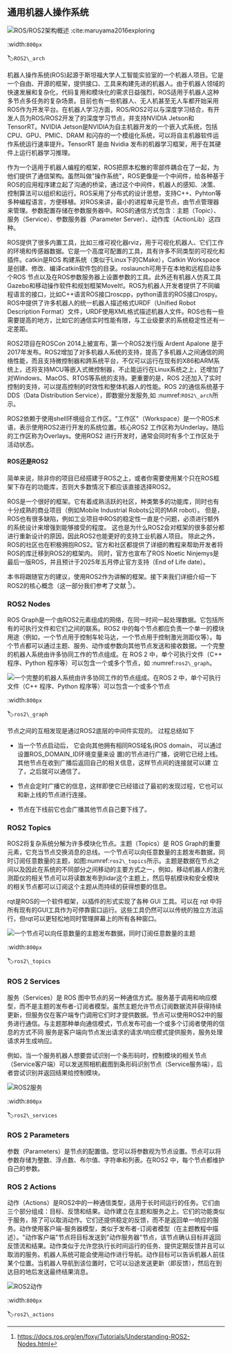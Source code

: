 ## 通用机器人操作系统

![ROS/ROS2架构概述 :cite:`maruyama2016exploring`](../img/ch13/ROS2_arch.png)

:width:`800px`

:label:`ROS2\_arch`

机器人操作系统(ROS)起源于斯坦福大学人工智能实验室的一个机器人项目。它是一个自由、开源的框架，提供接口、工具来构建先进的机器人。由于机器人领域的快速发展和复杂化，代码复用和模块化的需求日益强烈，ROS适用于机器人这种多节点多任务的复杂场景。目前也有一些机器人、无人机甚至无人车都开始采用ROS作为开发平台。在机器人学习方面，ROS/ROS2可以与深度学习结合，有开发人员为ROS/ROS2开发了的深度学习节点，并支持NVIDIA
Jetson和TensorRT。NVIDIA
Jetson是NVIDIA为自主机器开发的一个嵌入式系统，包括CPU、GPU、PMIC、DRAM
和闪存的一个模组化系统，可以将自主机器软件运作系统运行速率提升。TensorRT
是由 Nvidia 发布的机器学习框架，用于在其硬件上运行机器学习推理。

作为一个适用于机器人编程的框架，ROS把原本松散的零部件耦合在了一起，为他们提供了通信架构。虽然叫做"操作系统"，ROS更像是一个中间件，给各种基于ROS的应用程序建立起了沟通的桥梁，通过这个中间件，机器人的感知、决策、控制算法可以组织和运行。ROS采用了分布式的设计思想，支持C++、Pyhton等多种编程语言，方便移植。对ROS来讲，最小的进程单元是节点，由节点管理器来管理。参数配置存储在参数服务器中。ROS的通信方式包含：主题（Topic）、服务（Service）、参数服务器（Parameter
Server）、动作库（ActionLib）这四种。

ROS提供了很多内置工具，比如三维可视化器rviz，用于可视化机器人、它们工作的环境和传感器数据。它是一个高度可配置的工具，具有许多不同类型的可视化和插件。catkin是ROS
构建系统（类似于Linux下的CMake），Catkin
Workspace是创建、修改、编译catkin软件包的目录。roslaunch可用于在本地和远程启动多个ROS
节点以及在ROS参数服务器上设置参数的工具。此外还有机器人仿真工具Gazebo和移动操作软件和规划框架MoveIt!。ROS为机器人开发者提供了不同编程语言的接口，比如C++语言ROS接口roscpp，python语言的ROS接口rospy。ROS中提供了许多机器人的统一机器人描述格式URDF（Unified
Robot Description
Format）文件，URDF使用XML格式描述机器人文件。ROS也有一些需要提高的地方，比如它的通信实时性能有限，与工业级要求的系统稳定性还有一定差距。

ROS2项目在ROSCon 2014上被宣布，第一个ROS2发行版
Ardent Apalone
是于2017年发布。ROS2增加了对多机器人系统的支持，提高了多机器人之间通信的网络性能，而且支持微控制器和跨系统平台，不仅可以运行在现有的X86和ARM系统上，还将支持MCU等嵌入式微控制器，不止能运行在Linux系统之上，还增加了对Windows、MacOS、RTOS等系统的支持。更重要的是，ROS
2还加入了实时控制的支持，可以提高控制的时效性和整体机器人的性能。ROS
2的通信系统基于DDS（Data Distribution
Service），即数据分发服务,如 :numref:`ROS2\_arch`所示。

ROS2依赖于使用shell环境组合工作区。"工作区"（Workspace）是一个ROS术语，表示使用ROS2进行开发的系统位置。核心ROS2
工作区称为Underlay。随后的工作区称为Overlays。使用ROS2
进行开发时，通常会同时有多个工作区处于活动状态。

#### ROS还是ROS2

简单来说，除非你的项目已经搭建于ROS之上，或者你需要使用某个只在ROS框架下存在的功能库，否则大多数情况下都应该直接选择ROS2。

ROS是一个很好的框架。它有着成熟活跃的社区，种类繁多的功能库，同时也有十分成熟的商业项目（例如Mobile Industrial Robots公司的MiR robot）。
但是，ROS也有很多缺陷，例如工业项目中ROS的稳定性一直是个问题，必须进行额外的系统设计来增强到能够接受的程度。
这也是为什么ROS2会对框架的很多部分都进行重新设计的原因，因此ROS2也能更好的支持工业机器人项目。
除此之外，ROS的社区也在积极拥抱ROS2。官方和社区都提供了详细的教程来帮助开发者将ROS的库迁移到ROS2的框架内。
同时，官方也宣布了ROS Noetic Ninjemys是最后一版ROS，并且预计于2025年五月停止官方支持（End of Life date）。

本书将跟随官方的建议，使用ROS2作为讲解的框架。接下来我们详细介绍一下ROS2的核心概念（这一部分我们参考了文献 [^1]）。

### ROS2 Nodes

ROS
Graph是一个由ROS2元素组成的网络，在同一时间一起处理数据。它包括所有的可执行文件和它们之间的联系。ROS2
中的每个节点都应负责一个单一的模块用途（例如，一个节点用于控制车轮马达，一个节点用于控制激光测距仪等）。每个节点都可以通过主题、服务、动作或参数向其他节点发送和接收数据。一个完整的机器人系统由许多协同工作的节点组成。在
ROS 2 中，单个可执行文件（C++ 程序、Python
程序等）可以包含一个或多个节点，如 :numref:`ros2\_graph`。

![一个完整的机器人系统由许多协同工作的节点组成。在ROS 2
中，单个可执行文件（C++ 程序、Python
程序等）可以包含一个或多个节点](../img/ch13/ros2_graph.png)

:width:`800px`

:label:`ros2\_graph`

节点之间的互相发现是通过ROS2底层的中间件实现的。 过程总结如下

-   当一个节点启动后， 它会向其他拥有相同ROS域名(ROS domain，
    可以通过设置ROS\_DOMAIN\_ID环境变量来设
    置)的节点进行广播，说明它已经上线。
    其他节点在收到广播后返回自己的相关信息，这样节点间的连接就可以建
    立了，之后就可以通信了。

-   节点会定时广播它的信息，这样即使它已经错过了最初的发现过程，它也可以和新上线的节点进行连接。

-   节点在下线前它也会广播其他节点自己要下线了。

### ROS2 Topics

ROS2将复杂系统分解为许多模块化节点。主题（Topics）是 ROS
Graph的重要元素，它充当节点交换消息的总线。一个节点可以向任意数量的主题发布数据，同时订阅任意数量的主题，如图:numref:`ros2\_topics`所示。主题是数据在节点之间以及因此在系统的不同部分之间移动的主要方式之一，例如，移动机器人的激光测距仪的相关节点可以将读数发布到lidar这个主题上，然后导航模块和安全模块的相关节点都可以订阅这个主题从而持续的获得想要的信息。

rqt是ROS的一个软件框架，以插件的形式实现了各种 GUI 工具。可以在 rqt
中将所有现有的GUI工具作为可停靠窗口运行。这些工具仍然可以以传统的独立方法运行，但rqt可以更轻松地同时管理屏幕上的所有各种窗口。

![一个节点可以向任意数量的主题发布数据，同时订阅任意数量的主题](../img/ch13/ros2_topics.png)

:width:`800px`

:label:`ros2\_topics`

### ROS 2 Services

服务（Services）是 ROS
图中节点的另一种通信方式。服务基于调用和响应模型，而不是主题的发布者-订阅者模型。虽然主题允许节点订阅数据流并获得持续更新，但服务仅在客户端专门调用它们时才提供数据。节点可以使用ROS2中的服务进行通信。与主题那种单向通信模式，节点发布可由一个或多个订阅者使用的信息的方式不同
服务是客户端向节点发出请求的请求/响应模式提供服务，服务处理请求并生成响应。

例如，当一个服务机器人想要尝试识别一个条形码时，控制模块的相关节点（Service客户端）可以发送照相机截图到条形码识别节点（Service服务端），后者尝试识别并返回结果给控制模块。

![ROS2服务](../img/ch13/ros2_services.png)

:width:`800px`

:label:`ros2\_services`

### ROS 2 Parameters

参数（Parameters）是节点的配置值。您可以将参数视为节点设置。节点可以将参数存储为整数、浮点数、布尔值、字符串和列表。在ROS2
中，每个节点都维护自己的参数。

### ROS 2 Actions

动作（Actions）是ROS2中的一种通信类型，适用于长时间运行的任务。它们由三个部分组成：目标、反馈和结果。动作建立在主题和服务之上。它们的功能类似于服务，除了可以取消动作。它们还提供稳定的反馈，而不是返回单一响应的服务。动作使用客户端-服务器模型，类似于发布者-订阅者模型（在主题教程中描述）。"动作客户端"节点将目标发送到"动作服务器"节点，该节点确认目标并返回反馈流和结果。动作类似于允许您执行长时间运行的任务、提供定期反馈并且可以取消的服务。机器人系统可能会使用动作进行导航。动作目标可以告诉机器人前往某个位置。当机器人导航到该位置时，它可以沿途发送更新（即反馈），然后在到达目的地后发送最终结果消息。

![ROS2动作](../img/ch13/ros2_actions.png)

:width:`800px`

:label:`ros2\_actions`


[^1]: https://docs.ros.org/en/foxy/Tutorials/Understanding-ROS2-Nodes.html